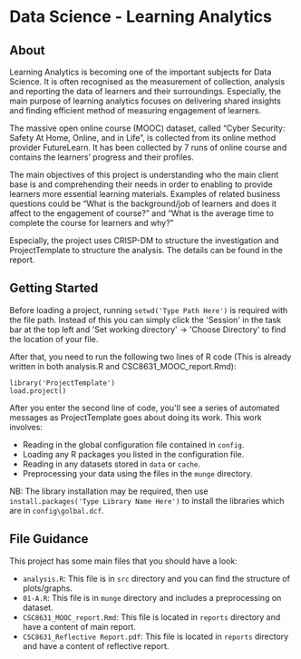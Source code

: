 # Data Science - Learning Analytics

## About
Learning Analytics is becoming one of the important subjects for Data Science. It is often recognised as the measurement of collection, analysis and reporting the data of learners and their surroundings. Especially, the main purpose of learning analytics focuses on delivering shared insights and finding efficient method of measuring engagement of learners. 

The massive open online course (MOOC) dataset, called “Cyber Security: Safety At Home, Online, and in Life”, is collected from its online method provider FutureLearn. It has been collected by 7 runs of online course and contains the learners’ progress and their profiles. 

The main objectives of this project is understanding who the main client base is and comprehending their needs in order to enabling to provide learners more essential learning materials. Examples of related business questions could be “What is the background/job of learners and does it affect to the engagement of course?” and “What is the average time to complete the course for learners and why?”

Especially, the project uses CRISP-DM to structure the investigation and ProjectTemplate to structure the analysis. The details can be found in the report.

## Getting Started
Before loading a project, running `setwd('Type Path Here')` is required with
the file path. Instead of this you can simply click the 'Session' in the task bar
at the top left and 'Set working directory' -> 'Choose Directory' to find the location
of your file.

After that, you need to run the following two lines of R code (This is already written in both analysis.R and CSC8631_MOOC_report.Rmd):

	library('ProjectTemplate')
	load.project()

After you enter the second line of code, you'll see a series of automated
messages as ProjectTemplate goes about doing its work. This work involves:


* Reading in the global configuration file contained in `config`.
* Loading any R packages you listed in the configuration file.
* Reading in any datasets stored in `data` or `cache`.
* Preprocessing your data using the files in the `munge` directory.

NB: The library installation may be required, then use `install.packages('Type Library Name Here')` to install the libraries which are in `config\golbal.dcf`.

## File Guidance
This project has some main files that you should have a look:


- `analysis.R`: This file is in `src` directory and you can find the structure of plots/graphs.
- `01-A.R`: This file is in `munge` directory and includes a preprocessing on dataset.
- `CSC8631_MOOC_report.Rmd`: This file is located in `reports` directory and have a content of main report. 
- `CSC8631_Reflective Report.pdf`: This file is located in `reports` directory and have a content of reflective report. 
